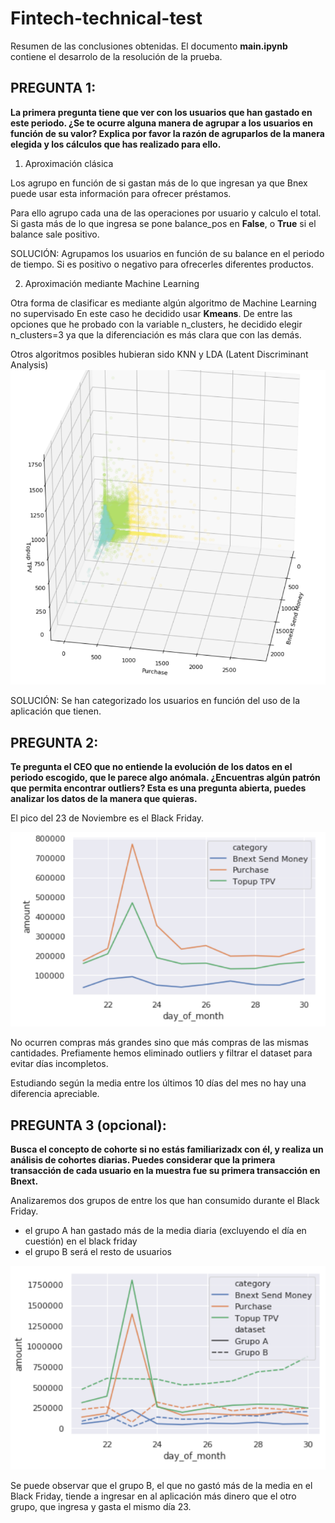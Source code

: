 # Fintech-technical-test

Resumen de las conclusiones obtenidas. El documento **main.ipynb** contiene el desarrolo de la resolución de la prueba. 

## PREGUNTA 1:

**La primera pregunta tiene que ver con los usuarios que han gastado en este periodo. ¿Se te ocurre alguna manera de agrupar a los usuarios en función de su valor? Explica por favor la razón de agruparlos de la manera elegida y los cálculos que has realizado para ello.**

1. Aproximación clásica

Los agrupo en función de si gastan más de lo que ingresan ya que Bnex puede usar esta información para ofrecer préstamos.

Para ello agrupo cada una de las operaciones por usuario y calculo el total. Si gasta más de lo que ingresa se pone balance_pos en **False**, o **True** si el balance sale positivo.

SOLUCIÓN: Agrupamos los usuarios en función de su balance en el periodo de tiempo. Si es positivo o negativo para ofrecerles diferentes productos. 

2. Aproximación mediante Machine Learning

Otra forma de clasificar es mediante algún algoritmo de Machine Learning no supervisado En este caso he decidido usar **Kmeans**. De entre las opciones que he probado con la variable n_clusters, he decidido elegir n_clusters=3 ya que la diferenciación es más clara que con las demás.

Otros algoritmos posibles hubieran sido KNN y LDA (Latent Discriminant Analysis)
![](./images/Kmeans-3n.png)


SOLUCIÓN: Se han categorizado los usuarios en función del uso de la aplicación que tienen.


## PREGUNTA 2:

**Te pregunta el CEO que no entiende la evolución de los datos en el periodo escogido, que le parece algo anómala. ¿Encuentras algún patrón que permita encontrar outliers? Esta es una pregunta abierta, puedes analizar los datos de la manera que quieras.**

El pico del 23 de Noviembre es el Black Friday.

![](./images/pregunta-2.png)

No ocurren compras más grandes sino que más compras de las mismas cantidades. Prefiamente hemos eliminado outliers y filtrar el dataset para evitar días incompletos. 

Estudiando según la media entre los últimos 10 días del mes no hay una diferencia apreciable.

## PREGUNTA 3 (opcional):

**Busca el concepto de cohorte si no estás familiarizadx con él, y realiza un análisis de cohortes diarias. Puedes considerar que la primera transacción de cada usuario en la muestra fue su primera transacción en Bnext.**

Analizaremos dos grupos de entre los que han consumido durante el Black Friday. 
* el grupo A han gastado más de la media diaria (excluyendo el día en cuestión) en el black friday 
* el grupo B será el resto de usuarios

![](./images/pregunta-3.png)

Se puede observar que el grupo B, el que no gastó más de la media en el Black Friday, tiende a ingresar en al aplicación más dinero que el otro grupo, que ingresa y gasta el mismo día 23. 